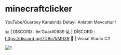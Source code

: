 # minecraftclicker
YouTube/Guarbey Kanalında Detaylı Anlatım Mevcuttur ! 

📊 | DİSCORD : Im'Guar#0689
💻 | DİSCORD : https://discord.gg/7D957kMRXR
💌 | Visual Studio C#


![1](https://user-images.githubusercontent.com/77880198/193405967-a87faf2e-94f5-415c-aef1-032d78407a89.PNG)
